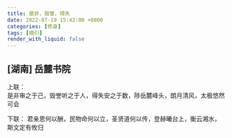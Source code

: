 ```yaml
---
title: 是非，毁誉，得失
date: 2022-07-19 15:42:00 +0800
categories: [修身]
tags: [摘引]
render_with_liquid: false
---
```


## [湖南] 岳麓书院

上联：    
是非审之于己，毁誉听之于人，得失安之于数，陟岳麓峰头，朗月清风，太极悠然可会

下联：
君亲恩何以酬，民物命何以立，圣贤道何以传，登赫曦台上，衡云湘水，斯文定有攸归

 
